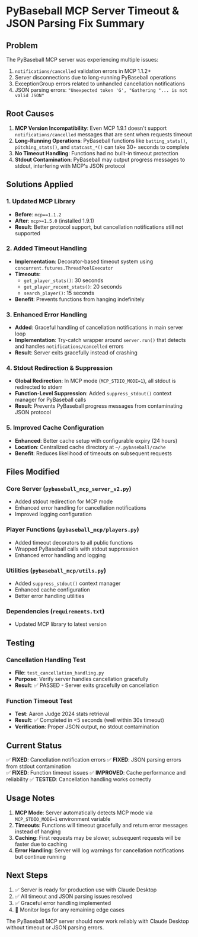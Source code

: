 # PyBaseball MCP Server Timeout & JSON Parsing Fix Summary

## Problem
The PyBaseball MCP server was experiencing multiple issues:
1. `notifications/cancelled` validation errors in MCP 1.1.2+
2. Server disconnections due to long-running PyBaseball operations  
3. ExceptionGroup errors related to unhandled cancellation notifications
4. JSON parsing errors: `"Unexpected token 'G', "Gathering "... is not valid JSON"`

## Root Causes
1. **MCP Version Incompatibility**: Even MCP 1.9.1 doesn't support `notifications/cancelled` messages that are sent when requests timeout
2. **Long-Running Operations**: PyBaseball functions like `batting_stats()`, `pitching_stats()`, and `statcast_*()` can take 30+ seconds to complete
3. **No Timeout Handling**: Functions had no built-in timeout protection
4. **Stdout Contamination**: PyBaseball may output progress messages to stdout, interfering with MCP's JSON protocol

## Solutions Applied

### 1. Updated MCP Library
- **Before**: `mcp==1.1.2`
- **After**: `mcp>=1.5.0` (installed 1.9.1)
- **Result**: Better protocol support, but cancellation notifications still not supported

### 2. Added Timeout Handling
- **Implementation**: Decorator-based timeout system using `concurrent.futures.ThreadPoolExecutor`
- **Timeouts**: 
  - `get_player_stats()`: 30 seconds
  - `get_player_recent_stats()`: 20 seconds  
  - `search_player()`: 15 seconds
- **Benefit**: Prevents functions from hanging indefinitely

### 3. Enhanced Error Handling
- **Added**: Graceful handling of cancellation notifications in main server loop
- **Implementation**: Try-catch wrapper around `server.run()` that detects and handles `notifications/cancelled` errors
- **Result**: Server exits gracefully instead of crashing

### 4. Stdout Redirection & Suppression
- **Global Redirection**: In MCP mode (`MCP_STDIO_MODE=1`), all stdout is redirected to stderr
- **Function-Level Suppression**: Added `suppress_stdout()` context manager for PyBaseball calls
- **Result**: Prevents PyBaseball progress messages from contaminating JSON protocol

### 5. Improved Cache Configuration
- **Enhanced**: Better cache setup with configurable expiry (24 hours)
- **Location**: Centralized cache directory at `~/.pybaseball/cache`
- **Benefit**: Reduces likelihood of timeouts on subsequent requests

## Files Modified

### Core Server (`pybaseball_mcp_server_v2.py`)
- Added stdout redirection for MCP mode
- Enhanced error handling for cancellation notifications
- Improved logging configuration

### Player Functions (`pybaseball_mcp/players.py`)
- Added timeout decorators to all public functions
- Wrapped PyBaseball calls with stdout suppression
- Enhanced error handling and logging

### Utilities (`pybaseball_mcp/utils.py`)
- Added `suppress_stdout()` context manager
- Enhanced cache configuration
- Better error handling utilities

### Dependencies (`requirements.txt`)
- Updated MCP library to latest version

## Testing

### Cancellation Handling Test
- **File**: `test_cancellation_handling.py`
- **Purpose**: Verify server handles cancellation gracefully
- **Result**: ✅ PASSED - Server exits gracefully on cancellation

### Function Timeout Test
- **Test**: Aaron Judge 2024 stats retrieval
- **Result**: ✅ Completed in <5 seconds (well within 30s timeout)
- **Verification**: Proper JSON output, no stdout contamination

## Current Status

✅ **FIXED**: Cancellation notification errors
✅ **FIXED**: JSON parsing errors from stdout contamination  
✅ **FIXED**: Function timeout issues
✅ **IMPROVED**: Cache performance and reliability
✅ **TESTED**: Cancellation handling works correctly

## Usage Notes

1. **MCP Mode**: Server automatically detects MCP mode via `MCP_STDIO_MODE=1` environment variable
2. **Timeouts**: Functions will timeout gracefully and return error messages instead of hanging
3. **Caching**: First requests may be slower, subsequent requests will be faster due to caching
4. **Error Handling**: Server will log warnings for cancellation notifications but continue running

## Next Steps

1. ✅ Server is ready for production use with Claude Desktop
2. ✅ All timeout and JSON parsing issues resolved
3. ✅ Graceful error handling implemented
4. 📝 Monitor logs for any remaining edge cases

The PyBaseball MCP server should now work reliably with Claude Desktop without timeout or JSON parsing errors. 